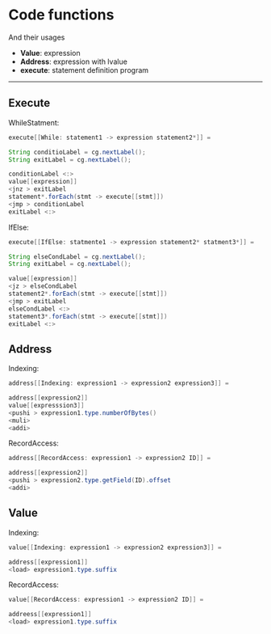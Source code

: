 # Code functions
And their usages
- **Value**: expression
- **Address**: expression with lvalue
- **execute**: statement definition program

---

## Execute

WhileStatment:
```java
execute[[While: statement1 -> expression statement2*]] = 

String conditioLabel = cg.nextLabel();
String exitLabel = cg.nextLabel();

conditionLabel <:>
value[[expression]]
<jnz > exitLabel
statement*.forEach(stmt -> execute[[stmt]])
<jmp > conditionLabel
exitLabel <:>
```

IfElse:
```java
execute[[IfElse: statmente1 -> expression statement2* statment3*]] =

String elseCondLabel = cg.nextLabel();
String exitLabel = cg.nextLabel();

value[[expression]]
<jz > elseCondLabel
statement2*.forEach(stmt -> execute[[stmt]])
<jmp > exitLabel
elseCondLabel <:>
statement3*.forEach(stmt -> execute[[stmt]])
exitLabel <:>
```

## Address

Indexing:
```java
address[[Indexing: expression1 -> expression2 expression3]] =

address[[expression2]]
value[[expresssion3]]
<pushi > expression1.type.numberOfBytes()
<muli>
<addi>
```

RecordAccess:
```java
address[[RecordAccess: expression1 -> expression2 ID]] =

address[[expression2]]
<pushi > expression2.type.getField(ID).offset
<addi>
```

## Value

Indexing:
```java
value[[Indexing: expression1 -> expression2 expression3]] =

address[[expression1]]
<load> expression1.type.suffix
``` 

RecordAccess:
```java
value[[RecordAccess: expression1 -> expression2 ID]] =

addreess[[expression1]]
<load> expression1.type.suffix
```